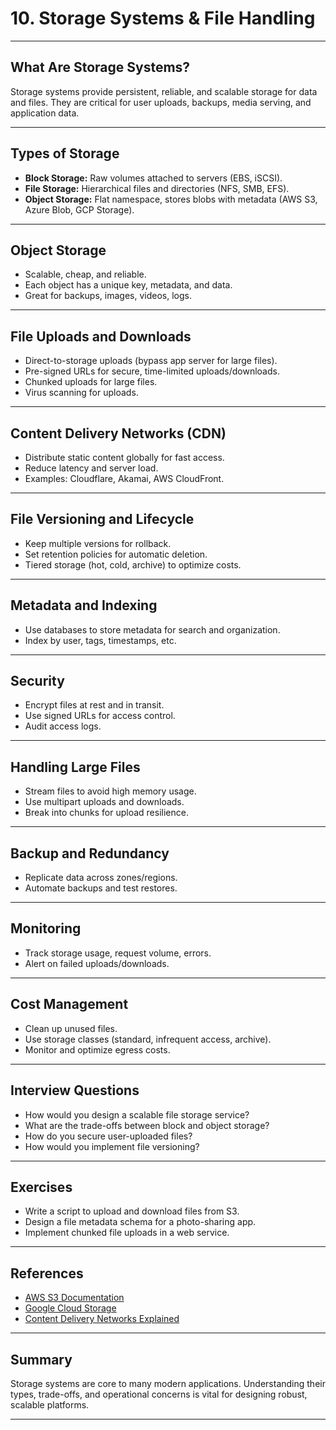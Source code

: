 # 10. Storage Systems & File Handling

---

## What Are Storage Systems?

Storage systems provide persistent, reliable, and scalable storage for data and files. They are critical for user uploads, backups, media serving, and application data.

---

## Types of Storage

- **Block Storage:** Raw volumes attached to servers (EBS, iSCSI).
- **File Storage:** Hierarchical files and directories (NFS, SMB, EFS).
- **Object Storage:** Flat namespace, stores blobs with metadata (AWS S3, Azure Blob, GCP Storage).

---

## Object Storage

- Scalable, cheap, and reliable.
- Each object has a unique key, metadata, and data.
- Great for backups, images, videos, logs.

---

## File Uploads and Downloads

- Direct-to-storage uploads (bypass app server for large files).
- Pre-signed URLs for secure, time-limited uploads/downloads.
- Chunked uploads for large files.
- Virus scanning for uploads.

---

## Content Delivery Networks (CDN)

- Distribute static content globally for fast access.
- Reduce latency and server load.
- Examples: Cloudflare, Akamai, AWS CloudFront.

---

## File Versioning and Lifecycle

- Keep multiple versions for rollback.
- Set retention policies for automatic deletion.
- Tiered storage (hot, cold, archive) to optimize costs.

---

## Metadata and Indexing

- Use databases to store metadata for search and organization.
- Index by user, tags, timestamps, etc.

---

## Security

- Encrypt files at rest and in transit.
- Use signed URLs for access control.
- Audit access logs.

---

## Handling Large Files

- Stream files to avoid high memory usage.
- Use multipart uploads and downloads.
- Break into chunks for upload resilience.

---

## Backup and Redundancy

- Replicate data across zones/regions.
- Automate backups and test restores.

---

## Monitoring

- Track storage usage, request volume, errors.
- Alert on failed uploads/downloads.

---

## Cost Management

- Clean up unused files.
- Use storage classes (standard, infrequent access, archive).
- Monitor and optimize egress costs.

---

## Interview Questions

- How would you design a scalable file storage service?
- What are the trade-offs between block and object storage?
- How do you secure user-uploaded files?
- How would you implement file versioning?

---

## Exercises

- Write a script to upload and download files from S3.
- Design a file metadata schema for a photo-sharing app.
- Implement chunked file uploads in a web service.

---

## References

- [AWS S3 Documentation](https://docs.aws.amazon.com/s3/index.html)
- [Google Cloud Storage](https://cloud.google.com/storage/docs/)
- [Content Delivery Networks Explained](https://en.wikipedia.org/wiki/Content_delivery_network)

---

## Summary

Storage systems are core to many modern applications. Understanding their types, trade-offs, and operational concerns is vital for designing robust, scalable platforms.

---
